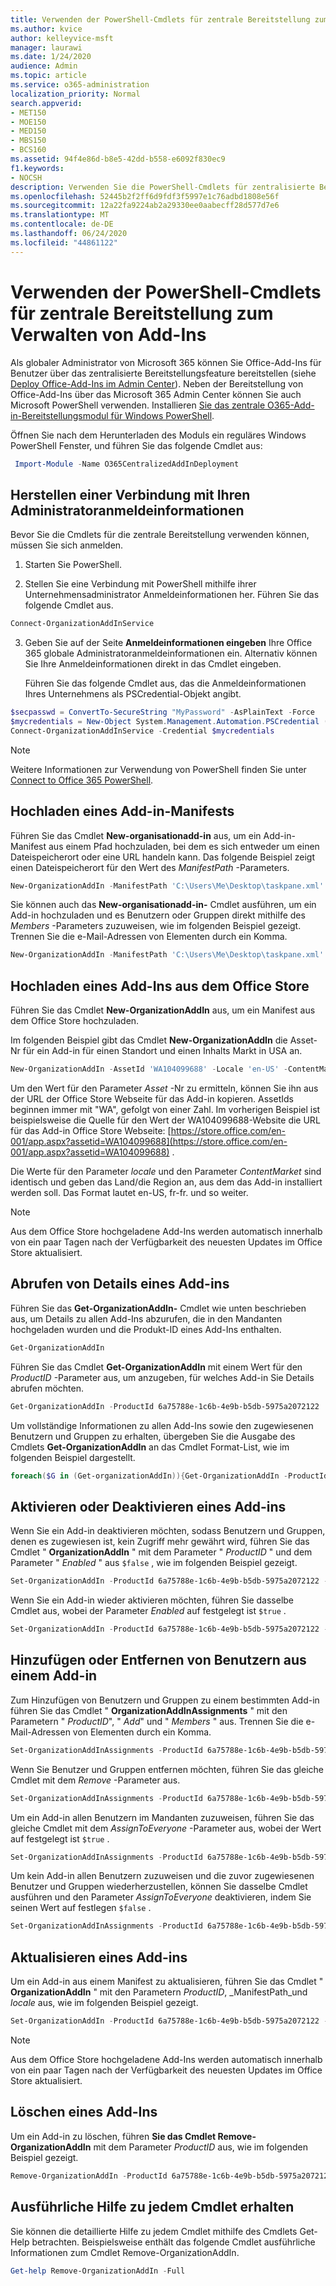 ```yaml
---
title: Verwenden der PowerShell-Cmdlets für zentrale Bereitstellung zum Verwalten von Add-Ins
ms.author: kvice
author: kelleyvice-msft
manager: laurawi
ms.date: 1/24/2020
audience: Admin
ms.topic: article
ms.service: o365-administration
localization_priority: Normal
search.appverid:
- MET150
- MOE150
- MED150
- MBS150
- BCS160
ms.assetid: 94f4e86d-b8e5-42dd-b558-e6092f830ec9
f1.keywords:
- NOCSH
description: Verwenden Sie die PowerShell-Cmdlets für zentralisierte Bereitstellung, um die Bereitstellung und Verwaltung von Office-Add-Ins für Ihre Office 365 Organisation zu erleichtern.
ms.openlocfilehash: 52445b2f2ff6d9fdf3f5997e1c76adbd1808e56f
ms.sourcegitcommit: 12a22fa9224ab2a29330ee0aabecff28d577d7e6
ms.translationtype: MT
ms.contentlocale: de-DE
ms.lasthandoff: 06/24/2020
ms.locfileid: "44861122"
---
```

# <a name="use-the-centralized-deployment-powershell-cmdlets-to-manage-add-ins"></a>Verwenden der PowerShell-Cmdlets für zentrale Bereitstellung zum Verwalten von Add-Ins

Als globaler Administrator von Microsoft 365 können Sie Office-Add-Ins für Benutzer über das zentralisierte Bereitstellungsfeature bereitstellen (siehe [Deploy Office-Add-Ins im Admin Center](https://support.office.com/article/737e8c86-be63-44d7-bf02-492fa7cd9c3f.aspx)). Neben der Bereitstellung von Office-Add-Ins über das Microsoft 365 Admin Center können Sie auch Microsoft PowerShell verwenden. Installieren [Sie das zentrale O365-Add-in-Bereitstellungsmodul für Windows PowerShell](https://www.powershellgallery.com/packages/O365CentralizedAddInDeployment). 

Öffnen Sie nach dem Herunterladen des Moduls ein reguläres Windows PowerShell Fenster, und führen Sie das folgende Cmdlet aus:

```powershell
 Import-Module -Name O365CentralizedAddInDeployment
```
    
## <a name="connect-using-your-admin-credentials"></a>Herstellen einer Verbindung mit Ihren Administratoranmeldeinformationen

Bevor Sie die Cmdlets für die zentrale Bereitstellung verwenden können, müssen Sie sich anmelden.
  
1. Starten Sie PowerShell.
    
2. Stellen Sie eine Verbindung mit PowerShell mithilfe ihrer Unternehmensadministrator Anmeldeinformationen her. Führen Sie das folgende Cmdlet aus.
    
  ```powershell
  Connect-OrganizationAddInService
  ```

3. Geben Sie auf der Seite **Anmeldeinformationen eingeben** Ihre Office 365 globale Administratoranmeldeinformationen ein. Alternativ können Sie Ihre Anmeldeinformationen direkt in das Cmdlet eingeben. 
    
    Führen Sie das folgende Cmdlet aus, das die Anmeldeinformationen Ihres Unternehmens als PSCredential-Objekt angibt.
    
  ```powershell
  $secpasswd = ConvertTo-SecureString "MyPassword" -AsPlainText -Force
  $mycredentials = New-Object System.Management.Automation.PSCredential ("serviceaccount@contoso.com", $secpasswd)
  Connect-OrganizationAddInService -Credential $mycredentials
  ```

> [!NOTE]
> Weitere Informationen zur Verwendung von PowerShell finden Sie unter [Connect to Office 365 PowerShell](https://go.microsoft.com/fwlink/p/?linkid=848585). 
  
## <a name="upload-an-add-in-manifest"></a>Hochladen eines Add-in-Manifests

Führen Sie das Cmdlet **New-organisationadd-in** aus, um ein Add-in-Manifest aus einem Pfad hochzuladen, bei dem es sich entweder um einen Dateispeicherort oder eine URL handeln kann. Das folgende Beispiel zeigt einen Dateispeicherort für den Wert des _ManifestPath_ -Parameters. 
  
```powershell
New-OrganizationAddIn -ManifestPath 'C:\Users\Me\Desktop\taskpane.xml' -Locale 'en-US'
```

Sie können auch das **New-organisationadd-in-** Cmdlet ausführen, um ein Add-in hochzuladen und es Benutzern oder Gruppen direkt mithilfe des _Members_ -Parameters zuzuweisen, wie im folgenden Beispiel gezeigt. Trennen Sie die e-Mail-Adressen von Elementen durch ein Komma. 
  
```powershell
New-OrganizationAddIn -ManifestPath 'C:\Users\Me\Desktop\taskpane.xml' -Locale 'en-US' -Members  'KathyBonner@contoso.com', 'MaxHargrave@contoso.com'
```

## <a name="upload-an-add-in-from-the-office-store"></a>Hochladen eines Add-Ins aus dem Office Store

Führen Sie das Cmdlet **New-OrganizationAddIn** aus, um ein Manifest aus dem Office Store hochzuladen.
  
Im folgenden Beispiel gibt das Cmdlet **New-OrganizationAddIn** die Asset-Nr für ein Add-in für einen Standort und einen Inhalts Markt in USA an.
  
```powershell
New-OrganizationAddIn -AssetId 'WA104099688' -Locale 'en-US' -ContentMarket 'en-US'
```

Um den Wert für den Parameter _Asset_ -Nr zu ermitteln, können Sie ihn aus der URL der Office Store Webseite für das Add-in kopieren. AssetIds beginnen immer mit "WA", gefolgt von einer Zahl. Im vorherigen Beispiel ist beispielsweise die Quelle für den Wert der WA104099688-Website die URL für das Add-in Office Store Webseite: [https://store.office.com/en-001/app.aspx?assetid=WA104099688](https://store.office.com/en-001/app.aspx?assetid=WA104099688) .
  
Die Werte für den Parameter _locale_ und den Parameter _ContentMarket_ sind identisch und geben das Land/die Region an, aus dem das Add-in installiert werden soll. Das Format lautet en-US, fr-fr. und so weiter. 
  
> [!NOTE]
> Aus dem Office Store hochgeladene Add-Ins werden automatisch innerhalb von ein paar Tagen nach der Verfügbarkeit des neuesten Updates im Office Store aktualisiert. 
  
## <a name="get-details-of-an-add-in"></a>Abrufen von Details eines Add-ins

Führen Sie das **Get-OrganizationAddIn-** Cmdlet wie unten beschrieben aus, um Details zu allen Add-Ins abzurufen, die in den Mandanten hochgeladen wurden und die Produkt-ID eines Add-Ins enthalten.
  
```powershell
Get-OrganizationAddIn
```

Führen Sie das Cmdlet **Get-OrganizationAddIn** mit einem Wert für den _ProductID_ -Parameter aus, um anzugeben, für welches Add-in Sie Details abrufen möchten. 
  
```powershell
Get-OrganizationAddIn -ProductId 6a75788e-1c6b-4e9b-b5db-5975a2072122
```

Um vollständige Informationen zu allen Add-Ins sowie den zugewiesenen Benutzern und Gruppen zu erhalten, übergeben Sie die Ausgabe des Cmdlets **Get-OrganizationAddIn** an das Cmdlet Format-List, wie im folgenden Beispiel dargestellt.
  
```powershell
foreach($G in (Get-organizationAddIn)){Get-OrganizationAddIn -ProductId $G.ProductId | Format-List}
```

## <a name="turn-on-or-turn-off-an-add-in"></a>Aktivieren oder Deaktivieren eines Add-ins

Wenn Sie ein Add-in deaktivieren möchten, sodass Benutzern und Gruppen, denen es zugewiesen ist, kein Zugriff mehr gewährt wird, führen Sie das Cmdlet " **OrganizationAddIn** " mit dem Parameter " _ProductID_ " und dem Parameter " _Enabled_ " aus `$false` , wie im folgenden Beispiel gezeigt.
  
```powershell
Set-OrganizationAddIn -ProductId 6a75788e-1c6b-4e9b-b5db-5975a2072122 -Enabled $false
```

Wenn Sie ein Add-in wieder aktivieren möchten, führen Sie dasselbe Cmdlet aus, wobei der Parameter _Enabled_ auf festgelegt ist `$true` .
  
```powershell
Set-OrganizationAddIn -ProductId 6a75788e-1c6b-4e9b-b5db-5975a2072122 -Enabled $true
```

## <a name="add-or-remove-users-from-an-add-in"></a>Hinzufügen oder Entfernen von Benutzern aus einem Add-in

Zum Hinzufügen von Benutzern und Gruppen zu einem bestimmten Add-in führen Sie das Cmdlet " **OrganizationAddInAssignments** " mit den Parametern " _ProductID_", " _Add_" und " _Members_ " aus. Trennen Sie die e-Mail-Adressen von Elementen durch ein Komma. 
  
```powershell
Set-OrganizationAddInAssignments -ProductId 6a75788e-1c6b-4e9b-b5db-5975a2072122 -Add -Members 'KathyBonner@contoso.com','sales@contoso.com'
```

Wenn Sie Benutzer und Gruppen entfernen möchten, führen Sie das gleiche Cmdlet mit dem _Remove_ -Parameter aus. 
  
```powershell
Set-OrganizationAddInAssignments -ProductId 6a75788e-1c6b-4e9b-b5db-5975a2072122 -Remove -Members 'KathyBonner@contoso.com','sales@contoso.com'
```

Um ein Add-in allen Benutzern im Mandanten zuzuweisen, führen Sie das gleiche Cmdlet mit dem _AssignToEveryone_ -Parameter aus, wobei der Wert auf festgelegt ist `$true` .
  
```powershell
Set-OrganizationAddInAssignments -ProductId 6a75788e-1c6b-4e9b-b5db-5975a2072122 -AssignToEveryone $true
```

Um kein Add-in allen Benutzern zuzuweisen und die zuvor zugewiesenen Benutzer und Gruppen wiederherzustellen, können Sie dasselbe Cmdlet ausführen und den Parameter _AssignToEveryone_ deaktivieren, indem Sie seinen Wert auf festlegen `$false` .
  
```powershell
Set-OrganizationAddInAssignments -ProductId 6a75788e-1c6b-4e9b-b5db-5975a2072122 -AssignToEveryone $false
```

## <a name="update-an-add-in"></a>Aktualisieren eines Add-ins

Um ein Add-in aus einem Manifest zu aktualisieren, führen Sie das Cmdlet " **OrganizationAddIn** " mit den Parametern _ProductID_, _ManifestPath_und _locale_ aus, wie im folgenden Beispiel gezeigt. 
  
```powershell
Set-OrganizationAddIn -ProductId 6a75788e-1c6b-4e9b-b5db-5975a2072122 -ManifestPath 'C:\Users\Me\Desktop\taskpane.xml' -Locale 'en-US'
```

> [!NOTE]
> Aus dem Office Store hochgeladene Add-Ins werden automatisch innerhalb von ein paar Tagen nach der Verfügbarkeit des neuesten Updates im Office Store aktualisiert. 
  
## <a name="delete-an-add-in"></a>Löschen eines Add-Ins

Um ein Add-in zu löschen, führen **Sie das Cmdlet Remove-OrganizationAddIn** mit dem Parameter _ProductID_ aus, wie im folgenden Beispiel gezeigt. 
  
```powershell
Remove-OrganizationAddIn -ProductId 6a75788e-1c6b-4e9b-b5db-5975a2072122
```

<!--
## Customize Microsoft Store add-ins for your organization

You must customize the add-in before you deploy it to your organization. Add-ins older than version 1.1 are not supported by this feature. 

We recommend that you deploy a customized add-in  to yourself first to make sure it works as expected before you deploy it to your entire organization.

Note also the following restrictions:
- All URLs must be absolute (include http or https) and valid.
- *DisplayName* must not exceed 125 characters 
- *DisplayName*, *Resources* and *AppDomains* must not include the following characters: 
 
    - \<
    -  \>
    -  ;
    -  =   

If you want to customize an add-in that has been deployed, you have to uninstall it in the admin center, and see [remove an add-in from local cache](#remove-an-add-in-from-local-cache) for steps to remove it from each computer it has been deployed to.

To customize an add-in, run the **Set –OrganizationAddInOverrides** cmdlet with the *ProductId* as a parameter, followed by the tag you want to overwrite and the new value. To find out how to get the *ProductId* see [get details of an add-in](#get-details-of-an-add-in) in this article. For example:

```powershell
 Set-OrganizationAddInOverrides -ProductId 5b31b349-2c41-4f94-b720-6ee40349d391 -IconUrl "https://site.com/img.jpg" 
```
To customize multiple tags for an add-in, add those tags to the commandline:

```powershell
Set-OrganizationAddInOverrides -ProductId 5b31b349-2c41-4f94-b720-6ee40349d391 -Hosts h1, 2 -DisplayName "New DocuSign W" -IconUrl "https://site.com/img.jpg" 
```

> [!IMPORTANT]
> You must apply multiple customized tags to one add-in as one command. If you customize tags one by one, only the last customization will be applied. Additionally, if you customize a tag by mistake, you must remove all customizations and start over.

### Tags you can customize

| Tag                  | Description          |
| :------------------- | :------------------- |
| \<IconURL>   </br>| The URL of the image used as the add-in’s icon (in admin center). </br> |
| \<DisplayName>| The title of the add-in  (in admin center).|
| \<Hosts>| List of apps that will support the add-in.|
| \<SourceLocation> | The source URL that the add-in will connect to.| 
| \<AppDomains> | A list of domains that the add-in can connect with. | 
| \<SupportURL>| The URL users can use to access help and support. | 
| \<Resources>  | This tag contains a number of elements including titles, tooltips, and icons of different sizes.| 
|
### Customize Resources tag

Any element in the <Resources> tag of the manifest can be customized dynamically. You first need to check the manifest to find the element id to which you want to assign a new value. The <Resources> tag looks like this:

```
<Resources>  
    <bt:Images> 
          <bt:Image id=”img16icon” DefaultValue=”https://site.com/img.jpg” 
    </bt:Images> 
</Resources> 
``` 
In this case, the element id for the image is “img16icon” and the value associated with it is “http:<i></i>//site.<i></i>com/img.jpg.”

Once you have identified the elements you want to customize, use the following command in Powershell to assign new values to the elements:

```powershell
Set-OrganizationAddInOverrides -Resources @{“ElementID” = “New Value”; “NextElementID” = “Next New Value”} 
```

You can customize as many elements with the command as you need to.

### Remove customization from an add-in

The only option currently available for deleting customizations is to delete all of them at once:

```powershell
Remove-OrganizationAddInOverrides -ProductId 5b31b349-2c41-4f94-b720-6ee40349d391 
```

### View add-in customizations

To view a list of applied customizations, run the **Get-OrganizationAddInOverrides** cmdlet. If **Get-OrganizationAddInOverrides** is run without a *ProductId* then a list of all add-ins with applied overrides are returned.  

```powershell
Get-OrganizationAddInOverrides 
```
If ProductId is specified, then a list of overrides applied to that add-in is returned. 

```powershell
Get-OrganizationAddInOverrides -ProductId 5b31b349-2c41-4f94-b720-6ee40349d391 
```

### Remove an add-in from local cache

If an add-in has been deployed, it has to be removed from the cache in each computer before it can be customized. To remive an add-in from cache:

1. Navigate to the “Users” folder in C:\ 
1. Go to your user folder
1. Navigate to AppData\Local\Microsoft\Office and select the folder associated with your version of Office
1. In the *Wef* folder delete the *Manifests* folder.

-->

## <a name="get-detailed-help-for-each-cmdlet"></a>Ausführliche Hilfe zu jedem Cmdlet erhalten

Sie können die detaillierte Hilfe zu jedem Cmdlet mithilfe des Cmdlets Get-Help betrachten. Beispielsweise enthält das folgende Cmdlet ausführliche Informationen zum Cmdlet Remove-OrganizationAddIn.
  
```powershell
Get-help Remove-OrganizationAddIn -Full
```


